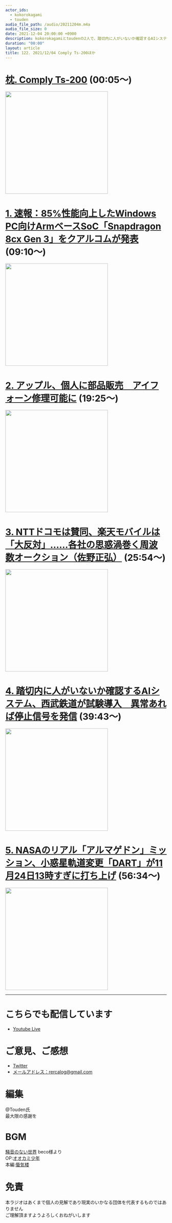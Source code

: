 ```yaml
---
actor_ids:
  - kokorokagami
  - touden
audio_file_path: /audio/20211204m.m4a
audio_file_size: 0
date: 2021-12-04 20:00:00 +0900
description: kokorokagamiとtoudenの2人で、踏切内に人がいないか確認するAIシステム、Double Asteroid Redirection Test などについて話しました。
duration: "00:00"
layout: article
title: 122. 2021/12/04 Comply Ts-200ほか
---
```


# [枕. Comply Ts-200](https://www.e-earphone.jp/products/detail/19663/1839/) (00:05～)

[<img src="https://www.e-earphone.jp/_image/productimage/18582/18582_22855.jpg" width="320dp">](https://www.e-earphone.jp/products/detail/19663/1839/)  

# [1. 速報：85%性能向上したWindows PC向けArmベースSoC「Snapdragon 8cx Gen 3」をクアルコムが発表](https://japanese.engadget.com/qualcomm-arm-windowspc-230007512.html) (09:10～)

[<img src="https://s.yimg.com/os/creatr-uploaded-images/2021-12/8b69bee0-52ee-11ec-af37-d803b5ef8e52" width="320dp">](https://japanese.engadget.com/qualcomm-arm-windowspc-230007512.html)  

# [2. アップル、個人に部品販売　アイフォーン修理可能に](https://www.sankei.com/article/20211118-PQGZX6K4MNKRPKWPJP2APDLCCY/) (19:25～)

[<img src="https://www.sankei.com/resizer/5_GGXJAfOmmS6GwQ6hqcRGYap6U=/1200x0/filters:focal(2004x925:2014x935)/cloudfront-ap-northeast-1.images.arcpublishing.com/sankei/OOLUZ736NNPKTAVI6EZNKR4OVE.jpg" width="320dp">](https://www.sankei.com/article/20211118-PQGZX6K4MNKRPKWPJP2APDLCCY/)  

# [3. NTTドコモは賛同、楽天モバイルは「大反対」……各社の思惑渦巻く周波数オークション（佐野正弘）](https://japanese.engadget.com/docomo-rakuten-105511964.html) (25:54～)

[<img src="https://s.yimg.com/os/creatr-uploaded-images/2021-11/0ded5ac0-4c4b-11ec-bd7e-f14ed4a37a76" width="320dp">](https://japanese.engadget.com/docomo-rakuten-105511964.html)  

# [4. 踏切内に人がいないか確認するAIシステム、西武鉄道が試験導入　異常あれば停止信号を発信](https://www.itmedia.co.jp/news/articles/2111/18/news130.html) (39:43～)

[<img src="https://image.itmedia.co.jp/news/articles/2111/18/mt1626333_RTCYVU-01.jpg" width="320dp">](https://www.itmedia.co.jp/news/articles/2111/18/news130.html)  

# [5. NASAのリアル「アルマゲドン」ミッション、小惑星軌道変更「DART」が11月24日13時すぎに打ち上げ](https://jp.techcrunch.com/2021/11/24/2021-11-23-armageddon-now-nasas-asteroid-deflecting-dart-mission-launches-tonight/) (56:34～)

[<img src="https://jp.techcrunch.com/wp-content/uploads/2021/11/dart-illustration.jpg?w=738" width="320dp">](https://jp.techcrunch.com/2021/11/24/2021-11-23-armageddon-now-nasas-asteroid-deflecting-dart-mission-launches-tonight/)  

___

# こちらでも配信しています
- [Youtube Live](https://www.youtube.com/channel/UCD1zo-WnyFdE5w0pqvKblkA)

# ご意見、ご感想
- [Twitter](https://twitter.com/recalog1)
- [メールアドレス：rercalog@gmail.com](rercalog@gmail.com)

# 編集

@Touden氏  
最大限の感謝を  

# BGM

[騒音のない世界](http://noiselessworld.net/) beco様より  
OP:[オオカミ少年](https://soundcloud.com/baron1_3/wolfboy)  
本編:[蜃気楼](https://soundcloud.com/baron1_3/shinkirou)  

# 免責

本ラジオはあくまで個人の見解であり現実のいかなる団体を代表するものではありません  
ご理解頂ますようよろしくおねがいします  
